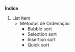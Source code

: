 **Índice**

 1. List item 
	 - Métodos de Ordenação
	   	 - Bubble sort
	   	 - Selection sort
	   	 - Insertion sort
	   	 - Quick sort

<!--stackedit_data:
eyJoaXN0b3J5IjpbOTcxMDA1NSwtMzMyNDU1MzYzXX0=
-->